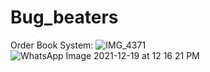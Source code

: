 # Bug_beaters
Order Book System:
![IMG_4371](https://user-images.githubusercontent.com/64749169/146665315-19d9cd7c-d9b2-4e94-a6cd-5c1302d28e9a.jpg)
![WhatsApp Image 2021-12-19 at 12 16 21 PM](https://user-images.githubusercontent.com/64749169/146666560-e4517715-b44a-45b7-a6e4-a9eeac62d863.jpeg)

